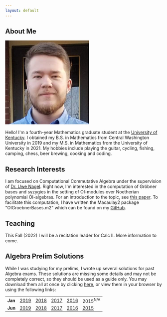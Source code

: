 ```yaml
---
layout: default
---
```


## About Me

<img class="profile-picture" src="/files/profile.png">

Hello! I'm a fourth-year Mathematics graduate student at the [University of Kentucky](https://math.as.uky.edu/). I obtained my B.S. in Mathematics from Central Washington University in 2019 and my M.S. in Mathematics from the University of Kentucky in 2021. My hobbies include playing the guitar, cycling, fishing, camping, chess, beer brewing, cooking and coding.

## Research Interests

I am focused on Computational Commutative Algebra under the supervision of [Dr. Uwe Nagel](http://www.ms.uky.edu/~uwenagel/). Right now, I'm interested in the computation of Gröbner bases and syzygies in the setting of OI-modules over Noetherian polynomial OI-algebras. For an introduction to the topic, see [this paper](https://arxiv.org/abs/1710.09247). To facilitate this computation, I have written the Macaulay2 package "OIGroebnerBases.m2" which can be found on my [GitHub](https://github.com/morrowmh/OIGroebnerBases).

## Teaching

This Fall (2022) I will be a recitation leader for Calc II. More information to come.

## Algebra Prelim Solutions

While I was studying for my prelims, I wrote up several solutions for past Algebra exams. These solutions are missing some details and may not be completely correct, so they should be used as a guide only. You may download them all at once by clicking [here](https://michaelmorrow.org/files/Algebra_Prelim_Solutions_2019-2015.zip), or view them in your browser by using the following links:

<table>
    <tr>
    <td><b>Jan</b></td>
    <td><a href="https://michaelmorrow.org/files/Algebra_Prelim_Solutions_2019-2015/Jan_2019_Algebra_Prelim_Solutions.pdf" target="_blank">2019</a></td>
    <td><a href="https://michaelmorrow.org/files/Algebra_Prelim_Solutions_2019-2015/Jan_2018_Algebra_Prelim_Solutions.pdf" target="_blank">2018</a></td>
    <td><a href="https://michaelmorrow.org/files/Algebra_Prelim_Solutions_2019-2015/Jan_2017_Algebra_Prelim_Solutions.pdf" target="_blank">2017</a></td>
    <td><a href="https://michaelmorrow.org/files/Algebra_Prelim_Solutions_2019-2015/Jan_2016_Algebra_Prelim_Solutions.pdf" target="_blank">2016</a></td>
    <td>2015<sup>N/A</sup></td>
    </tr>
    <tr>
    <td><b>Jun</b></td>
    <td><a href="https://michaelmorrow.org/files/Algebra_Prelim_Solutions_2019-2015/June_2019_Algebra_Prelim_Solutions.pdf" target="_blank">2019</a></td>
    <td><a href="https://michaelmorrow.org/files/Algebra_Prelim_Solutions_2019-2015/June_2018_Algebra_Prelim_Solutions.pdf" target="_blank">2018</a></td>
    <td><a href="https://michaelmorrow.org/files/Algebra_Prelim_Solutions_2019-2015/June_2017_Algebra_Prelim_Solutions.pdf" target="_blank">2017</a></td>
    <td><a href="https://michaelmorrow.org/files/Algebra_Prelim_Solutions_2019-2015/June_2016_Algebra_Prelim_Solutions.pdf" target="_blank">2016</a></td>
    <td><a href="https://michaelmorrow.org/files/Algebra_Prelim_Solutions_2019-2015/June_2015_Algebra_Prelim_Solutions.pdf" target="_blank">2015</a></td>
    </tr>
</table>